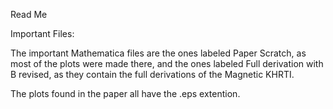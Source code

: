 Read Me 

Important Files:

The important Mathematica files are the ones labeled Paper Scratch, as most of the plots were made there, and the ones labeled Full derivation with B revised, as they contain the full derivations of the Magnetic KHRTI.

The plots found in the paper all have the .eps extention.
